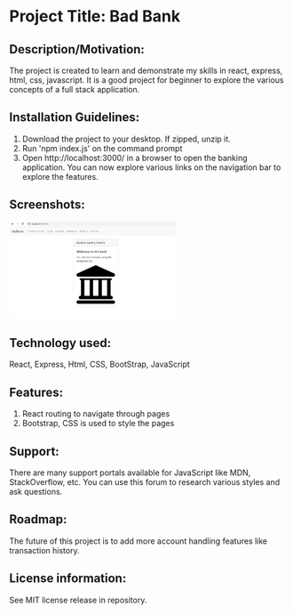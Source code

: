 # Project Title: Bad Bank

## Description/Motivation: 

The project is created to learn and demonstrate my skills in react, express, html, css, javascript. It is a good project for beginner to explore the various concepts of a full stack application. 

## Installation Guidelines: 
1. Download the project to your desktop. If zipped, unzip it. 
2. Run 'npm index.js' on the command prompt 
2. Open http://localhost:3000/ in a browser to open the banking application. You can now explore various links on the navigation bar to explore the features. 

## Screenshots: 
<img src="Bad-Bank.png" width='300' />

## Technology used: 
React, Express, Html, CSS, BootStrap, JavaScript

## Features: 
1. React routing to navigate through pages
2. Bootstrap, CSS is used to style the pages

## Support: 
There are many support portals available for JavaScript like MDN, StackOverflow, etc. You can use this forum to research various styles and ask questions.

## Roadmap: 
The future of this project is to add more account handling features like transaction history. 

## License information: 

See MIT license release in repository.
